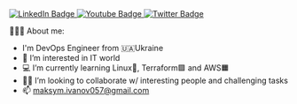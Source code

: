 <div id="badges">
  <a href="https://www.linkedin.com/in/maksym-ivanov057/">
    <img src="https://img.shields.io/badge/LinkedIn-blue?style=for-the-badge&logo=linkedin&logoColor=white" alt="LinkedIn Badge"/>
  </a>
  <a href="your-youtube-URL">
    <img src="https://img.shields.io/badge/YouTube-red?style=for-the-badge&logo=youtube&logoColor=white" alt="Youtube Badge"/>
  </a>
  <a href="your-twitter-URL">
    <img src="https://img.shields.io/badge/Twitter-blue?style=for-the-badge&logo=twitter&logoColor=white" alt="Twitter Badge"/>
  </a>
</div>


🧑🏻‍💻 About me:
- I'm DevOps Engineer from 🇺🇦Ukraine 
- 👀 I’m interested in IT world
- 💻 I’m currently learning Linux🐧, Terraform🟪 and AWS🟧
- 🤝🏻 I’m looking to collaborate w/ interesting people and challenging tasks
- 📫 maksym.ivanov057@gmail.com

<!---
ImKavo/ImKavo is a ✨ special ✨ repository because its `README.md` (this file) appears on your GitHub profile.
You can click the Preview link to take a look at your changes.
--->
